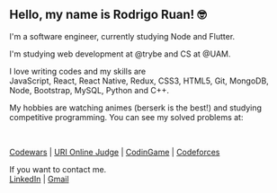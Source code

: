 ## Hello, my name is Rodrigo Ruan! :nerd_face:

I'm a software engineer, currently studying Node and Flutter.

I'm studying web development at @trybe and CS at @UAM.

I love writing codes and my skills are
<br/>
JavaScript, React, React Native, Redux, CSS3, HTML5, Git, MongoDB, Node, Bootstrap, MySQL, Python and C++.

My hobbies are watching animes (berserk is the best!) and studying competitive programming.
You can see my solved problems at:

<br/>

<a href="https://www.codewars.com/users/rodrigo%20ruan">Codewars</a> |
<a href="https://www.beecrowd.com.br/judge/pt/profile/544334">URI Online Judge</a> |
<a href="https://www.codingame.com/profile/72398efce9e8fff752e10af0f47415381021524">CodinGame</a> |
<a href="https://codeforces.com/profile/rodrigoruan16">Codeforces</a>

If you want to contact me.
<br/>
[LinkedIn](https://www.linkedin.com/in/rodrigo-ruan/) |
[Gmail](mailto:rodrigopython16@gmail.com)
